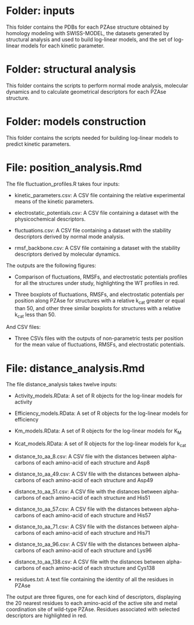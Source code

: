 
# Folder: inputs

This folder contains the PDBs for each PZAse structure obtained by homology modeling with SWISS-MODEL, the datasets generated by structural analysis and used to build log-linear models, and the set of log-linear models for each kinetic parameter.

# Folder: structural analysis

This folder contains the scripts to perform normal mode analysis, molecular dynamics and to calculate geometrical descriptors for each PZAse structure.

# Folder: models construction

This folder contains the scripts needed for building log-linear models to predict kinetic parameters.

# File: position_analysis.Rmd


The file fluctuation_profiles.R takes four inputs:

- kinetic_parameters.csv: A CSV file containing the relative experimental means of the kinetic parameters.

- electrostatic_potentials.csv: A CSV file containing a dataset with the physicochemical descriptors.

- fluctuations.csv: A CSV file containing a dataset with the stability descriptors derived by normal mode analysis.

- rmsf_backbone.csv: A CSV file containing a dataset with the stability descriptors derived by molecular dynamics.


The outputs are the following figures:

- Comparison of fluctuations, RMSFs, and electrostatic potentials profiles for all the structures under study, highlighting the WT profiles in red.

- Three boxplots of fluctuations, RMSFs, and electrostatic potentials per position along PZAse for structures with a relative k<sub>cat</sub> greater or equal than 50, and other three similar boxplots for structures with a relative k<sub>cat</sub> less than 50.

And CSV files:

- Three CSVs files with the outputs of non-parametric tests per position for the mean value of fluctuations, RMSFs, and electrostatic potentials.

# File: distance_analysis.Rmd


The file distance_analysis takes twelve inputs:

- Activity_models.RData: A set of R objects for the log-linear models for activity

- Efficiency_models.RData: A set of R objects for the log-linear models for efficiency

- Km_models.RData: A set of R objects for the log-linear models for K<sub>M</sub>

- Kcat_models.RData: A set of R objects for the log-linear models for k<sub>cat</sub>

- distance_to_aa_8.csv: A CSV file with the distances between alpha-carbons of each amino-acid of each structure and Asp8

- distance_to_aa_49.csv: A CSV file with the distances between alpha-carbons of each amino-acid of each structure and Asp49

- distance_to_aa_51.csv: A CSV file with the distances between alpha-carbons of each amino-acid of each structure and His51

- distance_to_aa_57.csv: A CSV file with the distances between alpha-carbons of each amino-acid of each structure and His57

- distance_to_aa_71.csv: A CSV file with the distances between alpha-carbons of each amino-acid of each structure and His71

- distance_to_aa_96.csv: A CSV file with the distances between alpha-carbons of each amino-acid of each structure and Lys96 

- distance_to_aa_138.csv: A CSV file with the distances between alpha-carbons of each amino-acid of each structure and Cys138

- residues.txt: A text file containing the identity of all the residues in PZAse

The output are three figures, one for each kind of descriptors, displaying the 20 nearest residues to each amino-acid of the active site and metal coordination site of wild-type PZAse. Residues associated with selected descriptors are highlighted in red.
